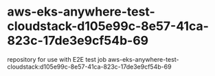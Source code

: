 # aws-eks-anywhere-test-cloudstack-d105e99c-8e57-41ca-823c-17de3e9cf54b-69
repository for use with E2E test job aws-eks-anywhere-test-cloudstack:d105e99c-8e57-41ca-823c-17de3e9cf54b-69
